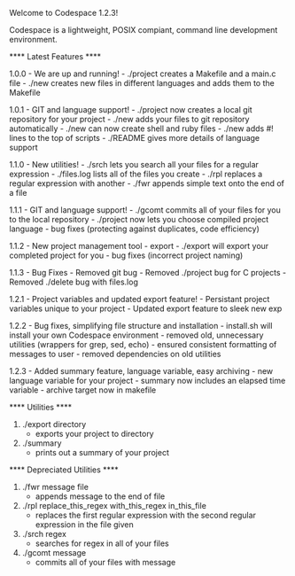 Welcome to Codespace 1.2.3!

Codespace is a lightweight, POSIX compiant, command line development environment.

**** Latest  Features ****

1.0.0 - We are up and running!
	- ./project creates a Makefile and a main.c file
	- ./new creates new files in different languages and adds them to the Makefile
 
1.0.1 - GIT and language support!
	- ./project now creates a local git repository for your project
	- ./new adds your files to git repository automatically
	- ./new can now create shell and ruby files
	- ./new adds #! lines to the top of scripts
	- ./README gives more details of language support

1.1.0 - New utilities!
	- ./srch lets you search all your files for a regular expression
	- ./files.log lists all of the files you create
	- ./rpl replaces a regular expression with another
	- ./fwr appends simple text onto the end of a file 

1.1.1 - GIT and language support!
	- ./gcomt commits all of your files for you to the local repository
	- ./project now lets you choose compiled project language
	- bug fixes (protecting against duplicates, code efficiency)

1.1.2 - New project management tool - export
	- ./export will export your completed project for you
	- bug fixes (incorrect project naming)

1.1.3 - Bug Fixes
	- Removed git bug
	- Removed ./project bug for C projects
	- Removed ./delete bug with files.log

1.2.1 - Project variables and updated export feature!
      	- Persistant project variables unique to your project
	- Updated export feature to sleek new exp

1.2.2 - Bug fixes, simplifying file structure and installation
	- install.sh will install your own Codespace environment
	- removed old, unnecessary utilities (wrappers for grep, sed, echo)
	- ensured consistent formatting of messages to user
	- removed dependencies on old utilities

1.2.3 - Added summary feature, language variable, easy archiving
	- new language variable for your project
	- summary now includes an elapsed time variable
	- archive target now in makefile

**** Utilities ****
1. ./export directory
	- exports your project to directory
2. ./summary
	- prints out a summary of your project

**** Depreciated Utilities ****
1. ./fwr message file
	- appends message to the end of file
2. ./rpl replace_this_regex with_this_regex in_this_file
	- replaces the first regular expression with the second regular expression in the file given
3. ./srch regex
	- searches for regex in all of your files
4. ./gcomt message
	- commits all of your files with message
